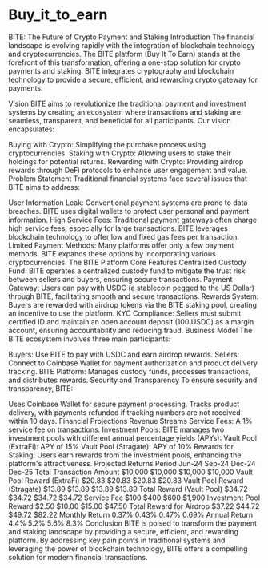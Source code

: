 # Buy_it_to_earn
BITE: The Future of Crypto Payment and Staking
Introduction
The financial landscape is evolving rapidly with the integration of blockchain technology and cryptocurrencies. The BITE platform (Buy It To Earn) stands at the forefront of this transformation, offering a one-stop solution for crypto payments and staking. BITE integrates cryptography and blockchain technology to provide a secure, efficient, and rewarding crypto gateway for payments.

Vision
BITE aims to revolutionize the traditional payment and investment systems by creating an ecosystem where transactions and staking are seamless, transparent, and beneficial for all participants. Our vision encapsulates:

Buying with Crypto: Simplifying the purchase process using cryptocurrencies.
Staking with Crypto: Allowing users to stake their holdings for potential returns.
Rewarding with Crypto: Providing airdrop rewards through DeFi protocols to enhance user engagement and value.
Problem Statement
Traditional financial systems face several issues that BITE aims to address:

User Information Leak: Conventional payment systems are prone to data breaches. BITE uses digital wallets to protect user personal and payment information.
High Service Fees: Traditional payment gateways often charge high service fees, especially for large transactions. BITE leverages blockchain technology to offer low and fixed gas fees per transaction.
Limited Payment Methods: Many platforms offer only a few payment methods. BITE expands these options by incorporating various cryptocurrencies.
The BITE Platform
Core Features
Centralized Custody Fund: BITE operates a centralized custody fund to mitigate the trust risk between sellers and buyers, ensuring secure transactions.
Payment Gateway: Users can pay with USDC (a stablecoin pegged to the US Dollar) through BITE, facilitating smooth and secure transactions.
Rewards System: Buyers are rewarded with airdrop tokens via the BITE staking pool, creating an incentive to use the platform.
KYC Compliance: Sellers must submit certified ID and maintain an open account deposit (100 USDC) as a margin account, ensuring accountability and reducing fraud.
Business Model
The BITE ecosystem involves three main participants:

Buyers: Use BITE to pay with USDC and earn airdrop rewards.
Sellers: Connect to Coinbase Wallet for payment authorization and product delivery tracking.
BITE Platform: Manages custody funds, processes transactions, and distributes rewards.
Security and Transparency
To ensure security and transparency, BITE:

Uses Coinbase Wallet for secure payment processing.
Tracks product delivery, with payments refunded if tracking numbers are not received within 10 days.
Financial Projections
Revenue Streams
Service Fees: A 1% service fee on transactions.
Investment Pools: BITE manages two investment pools with different annual percentage yields (APYs):
Vault Pool (ExtraFi): APY of 15%
Vault Pool (Stragate): APY of 10%
Rewards for Staking: Users earn rewards from the investment pools, enhancing the platform's attractiveness.
Projected Returns
Period	Jun-24	Sep-24	Dec-24	Dec-25
Total Transaction Amount	$10,000	$10,000	$10,000	$10,000
Vault Pool Reward (ExtraFi)	$20.83	$20.83	$20.83	$20.83
Vault Pool Reward (Stragate)	$13.89	$13.89	$13.89	$13.89
Total Reward (Vault Pool)	$34.72	$34.72	$34.72	$34.72
Service Fee	$100	$400	$600	$1,900
Investment Pool Reward	$2.50	$10.00	$15.00	$47.50
Total Reward for Airdrop	$37.22	$44.72	$49.72	$82.22
Monthly Return	0.37%	0.43%	0.47%	0.69%
Annual Return	4.4%	5.2%	5.6%	8.3%
Conclusion
BITE is poised to transform the payment and staking landscape by providing a secure, efficient, and rewarding platform. By addressing key pain points in traditional systems and leveraging the power of blockchain technology, BITE offers a compelling solution for modern financial transactions.
